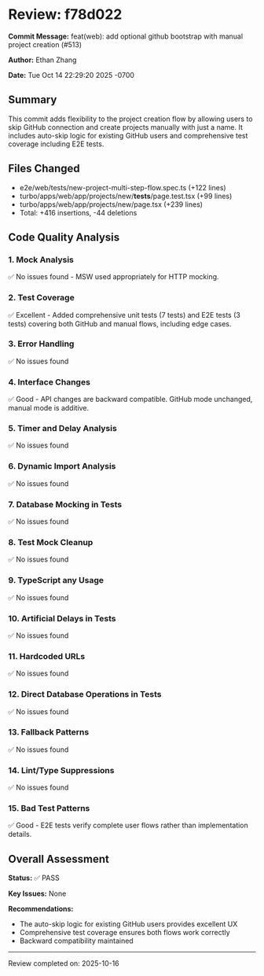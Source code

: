 # Review: f78d022

**Commit Message:** feat(web): add optional github bootstrap with manual project creation (#513)

**Author:** Ethan Zhang

**Date:** Tue Oct 14 22:29:20 2025 -0700

## Summary

This commit adds flexibility to the project creation flow by allowing users to skip GitHub connection and create projects manually with just a name. It includes auto-skip logic for existing GitHub users and comprehensive test coverage including E2E tests.

## Files Changed

- e2e/web/tests/new-project-multi-step-flow.spec.ts (+122 lines)
- turbo/apps/web/app/projects/new/__tests__/page.test.tsx (+99 lines)
- turbo/apps/web/app/projects/new/page.tsx (+239 lines)
- Total: +416 insertions, -44 deletions

## Code Quality Analysis

### 1. Mock Analysis
✅ No issues found - MSW used appropriately for HTTP mocking.

### 2. Test Coverage
✅ Excellent - Added comprehensive unit tests (7 tests) and E2E tests (3 tests) covering both GitHub and manual flows, including edge cases.

### 3. Error Handling
✅ No issues found

### 4. Interface Changes
✅ Good - API changes are backward compatible. GitHub mode unchanged, manual mode is additive.

### 5. Timer and Delay Analysis
✅ No issues found

### 6. Dynamic Import Analysis
✅ No issues found

### 7. Database Mocking in Tests
✅ No issues found

### 8. Test Mock Cleanup
✅ No issues found

### 9. TypeScript any Usage
✅ No issues found

### 10. Artificial Delays in Tests
✅ No issues found

### 11. Hardcoded URLs
✅ No issues found

### 12. Direct Database Operations in Tests
✅ No issues found

### 13. Fallback Patterns
✅ No issues found

### 14. Lint/Type Suppressions
✅ No issues found

### 15. Bad Test Patterns
✅ Good - E2E tests verify complete user flows rather than implementation details.

## Overall Assessment

**Status:** ✅ PASS

**Key Issues:** None

**Recommendations:**
- The auto-skip logic for existing GitHub users provides excellent UX
- Comprehensive test coverage ensures both flows work correctly
- Backward compatibility maintained

---
Review completed on: 2025-10-16
